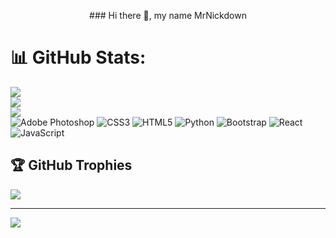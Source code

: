 <p align="center">
### Hi there 👋, my name MrNickdown

# 📊 GitHub Stats:
![](https://github-readme-stats.vercel.app/api?username=MrNickdown01&theme=dark&hide_border=false&include_all_commits=false&count_private=false)<br/>
![](https://github-readme-streak-stats.herokuapp.com/?user=MrNickdown01&theme=dark&hide_border=false)<br/>
![](https://github-readme-stats.vercel.app/api/top-langs/?username=MrNickdown01&theme=dark&hide_border=false&include_all_commits=false&count_private=false&layout=compact)
<br/>
![Adobe Photoshop](https://img.shields.io/badge/adobephotoshop-%2331A8FF.svg?style=for-the-badge&logo=adobephotoshop&logoColor=white) ![CSS3](https://img.shields.io/badge/css3-%231572B6.svg?style=for-the-badge&logo=css3&logoColor=white) ![HTML5](https://img.shields.io/badge/html5-%23E34F26.svg?style=for-the-badge&logo=html5&logoColor=white) ![Python](https://img.shields.io/badge/python-3670A0?style=for-the-badge&logo=python&logoColor=ffdd54) ![Bootstrap](https://img.shields.io/badge/bootstrap-%23563D7C.svg?style=for-the-badge&logo=bootstrap&logoColor=white) ![React](https://img.shields.io/badge/react-%2320232a.svg?style=for-the-badge&logo=react&logoColor=%2361DAFB) ![JavaScript](https://img.shields.io/badge/javascript-%23323330.svg?style=for-the-badge&logo=javascript&logoColor=%23F7DF1E)
## 🏆 GitHub Trophies
![](https://github-profile-trophy.vercel.app/?username=MrNickdown01&theme=radical&no-frame=true&no-bg=true&margin-w=4)

---
[![](https://visitcount.itsvg.in/api?id=MrNickdown01&icon=9&color=11)](https://visitcount.itsvg.in)

<!-- Proudly created with GPRM ( https://gprm.itsvg.in ) --> 
</p>
